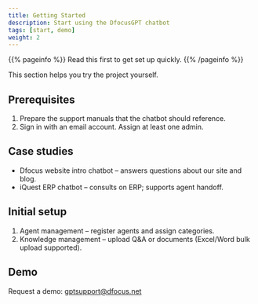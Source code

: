 ```yaml
---
title: Getting Started
description: Start using the DfocusGPT chatbot
tags: [start, demo]
weight: 2
---
```


{{% pageinfo %}}
Read this first to get set up quickly.
{{% /pageinfo %}}

This section helps you try the project yourself.

## Prerequisites

1. Prepare the support manuals that the chatbot should reference.
2. Sign in with an email account. Assign at least one admin.

## Case studies

- Dfocus website intro chatbot – answers questions about our site and blog.
- iQuest ERP chatbot – consults on ERP; supports agent handoff.

## Initial setup

1. Agent management – register agents and assign categories.
2. Knowledge management – upload Q&A or documents (Excel/Word bulk upload supported).

## Demo

Request a demo: gptsupport@dfocus.net

